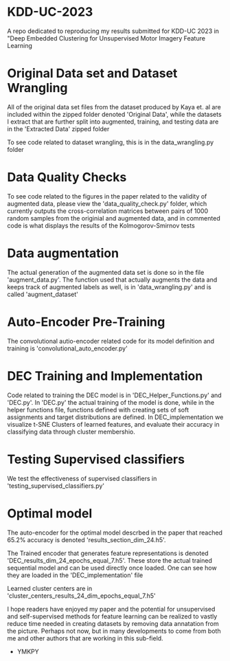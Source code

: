 # KDD-UC-2023
A repo dedicated to reproducing my results submitted for KDD-UC 2023 in "Deep Embedded Clustering for Unsupervised Motor  Imagery Feature Learning


# Original Data set and Dataset Wrangling
All of the original data set files from the dataset produced by Kaya et. al are included within the zipped folder denoted 'Original Data', while the datasets I extract that are further split into augmented, training, and testing data are in the 'Extracted Data' zipped folder

To see code related to dataset wrangling, this is in the data_wrangling.py folder

# Data Quality Checks
To see code related to the figures in the paper related to the validity of augmented data, please view the 'data_quality_check.py' folder, which currently outputs the cross-correlation matrices between pairs of 1000 random samples from the originial and augmented data, and in commented code is what displays the results of the Kolmogorov-Smirnov tests

# Data augmentation
The actual generation of the augmented data set is done so in the file 'augment_data.py'. The function used that actually augments the data and keeps track of augmented labels as well, is in 'data_wrangling.py' and is called 'augment_dataset'

# Auto-Encoder Pre-Training
The convolutional autio-encoder related code for its model definition and training is 'convolutional_auto_encoder.py'

# DEC Training and Implementation
Code related to training the DEC model is in 'DEC_Helper_Functions.py' and 'DEC.py'. In 'DEC.py' the actual training of the model is done, while in the helper functions file, functions defined with creating sets of soft assignments and target distributions are defined. In DEC_implementation we visualize t-SNE Clusters of learned features, and evaluate their accuracy in classifying data through cluster membershio.

# Testing Supervised classifiers
We test the effectiveness of supervised classifiers in 'testing_supervised_classifiers.py'

# Optimal model

The auto-encoder for the optimal model descrbed in the paper that reached 65.2% accuracy is denoted 'results_section_dim_24.h5'.

The Trained encoder that generates feature representations is denoted 'DEC_results_dim_24_epochs_equal_7.h5'. These store the actual trained sequential model and can be used directly once loaded. One can see how they are loaded in the 'DEC_implementation' file

Learned cluster centers are in 'cluster_centers_results_24_dim_epochs_equal_7.h5'

I hope readers have enjoyed my paper and the potential for unsupervised and self-supervised methods for feature learning can be realized to vastly reduce time needed in creating datasets by removing data annatation from the picture. Perhaps not now, but in many developments to come from both me and other authors that are working in this sub-field. 

- YMKPY 

